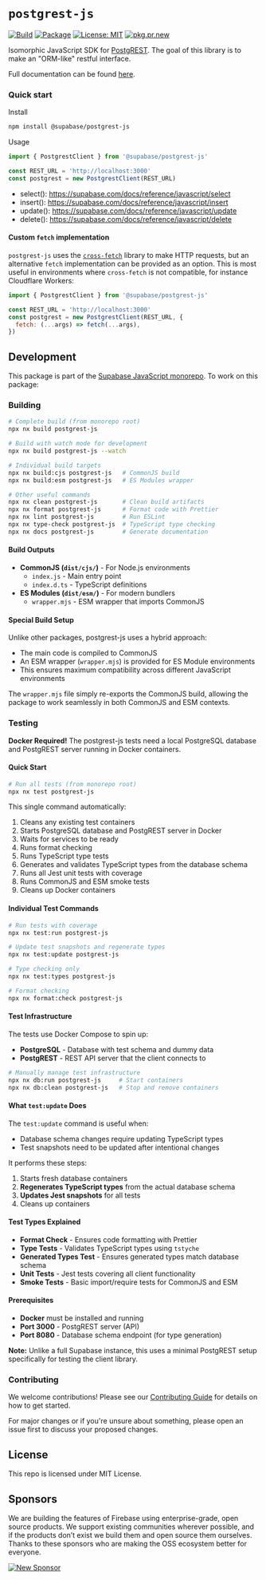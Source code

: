 # `postgrest-js`

[![Build](https://github.com/supabase/postgrest-js/workflows/CI/badge.svg)](https://github.com/supabase/postgrest-js/actions?query=branch%3Amaster)
[![Package](https://img.shields.io/npm/v/@supabase/postgrest-js)](https://www.npmjs.com/package/@supabase/postgrest-js)
[![License: MIT](https://img.shields.io/npm/l/@supabase/postgrest-js)](#license)
[![pkg.pr.new](https://pkg.pr.new/badge/supabase/postgrest-js)](https://pkg.pr.new/~/supabase/postgrest-js)

Isomorphic JavaScript SDK for [PostgREST](https://postgrest.org). The goal of this library is to make an "ORM-like" restful interface.

Full documentation can be found [here](https://supabase.github.io/supabase-js/postgrest-js/v2/spec.json).

### Quick start

Install

```bash
npm install @supabase/postgrest-js
```

Usage

```js
import { PostgrestClient } from '@supabase/postgrest-js'

const REST_URL = 'http://localhost:3000'
const postgrest = new PostgrestClient(REST_URL)
```

- select(): https://supabase.com/docs/reference/javascript/select
- insert(): https://supabase.com/docs/reference/javascript/insert
- update(): https://supabase.com/docs/reference/javascript/update
- delete(): https://supabase.com/docs/reference/javascript/delete

#### Custom `fetch` implementation

`postgrest-js` uses the [`cross-fetch`](https://www.npmjs.com/package/cross-fetch) library to make HTTP requests, but an alternative `fetch` implementation can be provided as an option. This is most useful in environments where `cross-fetch` is not compatible, for instance Cloudflare Workers:

```js
import { PostgrestClient } from '@supabase/postgrest-js'

const REST_URL = 'http://localhost:3000'
const postgrest = new PostgrestClient(REST_URL, {
  fetch: (...args) => fetch(...args),
})
```

## Development

This package is part of the [Supabase JavaScript monorepo](https://github.com/supabase/supabase-js). To work on this package:

### Building

```bash
# Complete build (from monorepo root)
npx nx build postgrest-js

# Build with watch mode for development
npx nx build postgrest-js --watch

# Individual build targets
npx nx build:cjs postgrest-js   # CommonJS build
npx nx build:esm postgrest-js   # ES Modules wrapper

# Other useful commands
npx nx clean postgrest-js       # Clean build artifacts
npx nx format postgrest-js      # Format code with Prettier
npx nx lint postgrest-js        # Run ESLint
npx nx type-check postgrest-js  # TypeScript type checking
npx nx docs postgrest-js        # Generate documentation
```

#### Build Outputs

- **CommonJS (`dist/cjs/`)** - For Node.js environments
  - `index.js` - Main entry point
  - `index.d.ts` - TypeScript definitions
- **ES Modules (`dist/esm/`)** - For modern bundlers
  - `wrapper.mjs` - ESM wrapper that imports CommonJS

#### Special Build Setup

Unlike other packages, postgrest-js uses a hybrid approach:

- The main code is compiled to CommonJS
- An ESM wrapper (`wrapper.mjs`) is provided for ES Module environments
- This ensures maximum compatibility across different JavaScript environments

The `wrapper.mjs` file simply re-exports the CommonJS build, allowing the package to work seamlessly in both CommonJS and ESM contexts.

### Testing

**Docker Required!** The postgrest-js tests need a local PostgreSQL database and PostgREST server running in Docker containers.

#### Quick Start

```bash
# Run all tests (from monorepo root)
npx nx test postgrest-js
```

This single command automatically:

1. Cleans any existing test containers
2. Starts PostgreSQL database and PostgREST server in Docker
3. Waits for services to be ready
4. Runs format checking
5. Runs TypeScript type tests
6. Generates and validates TypeScript types from the database schema
7. Runs all Jest unit tests with coverage
8. Runs CommonJS and ESM smoke tests
9. Cleans up Docker containers

#### Individual Test Commands

```bash
# Run tests with coverage
npx nx test:run postgrest-js

# Update test snapshots and regenerate types
npx nx test:update postgrest-js

# Type checking only
npx nx test:types postgrest-js

# Format checking
npx nx format:check postgrest-js
```

#### Test Infrastructure

The tests use Docker Compose to spin up:

- **PostgreSQL** - Database with test schema and dummy data
- **PostgREST** - REST API server that the client connects to

```bash
# Manually manage test infrastructure
npx nx db:run postgrest-js     # Start containers
npx nx db:clean postgrest-js   # Stop and remove containers
```

#### What `test:update` Does

The `test:update` command is useful when:

- Database schema changes require updating TypeScript types
- Test snapshots need to be updated after intentional changes

It performs these steps:

1. Starts fresh database containers
2. **Regenerates TypeScript types** from the actual database schema
3. **Updates Jest snapshots** for all tests
4. Cleans up containers

#### Test Types Explained

- **Format Check** - Ensures code formatting with Prettier
- **Type Tests** - Validates TypeScript types using `tstyche`
- **Generated Types Test** - Ensures generated types match database schema
- **Unit Tests** - Jest tests covering all client functionality
- **Smoke Tests** - Basic import/require tests for CommonJS and ESM

#### Prerequisites

- **Docker** must be installed and running
- **Port 3000** - PostgREST server (API)
- **Port 8080** - Database schema endpoint (for type generation)

**Note:** Unlike a full Supabase instance, this uses a minimal PostgREST setup specifically for testing the client library.

### Contributing

We welcome contributions! Please see our [Contributing Guide](../../../CONTRIBUTING.md) for details on how to get started.

For major changes or if you're unsure about something, please open an issue first to discuss your proposed changes.

## License

This repo is licensed under MIT License.

## Sponsors

We are building the features of Firebase using enterprise-grade, open source products. We support existing communities wherever possible, and if the products don’t exist we build them and open source them ourselves. Thanks to these sponsors who are making the OSS ecosystem better for everyone.

[![New Sponsor](https://user-images.githubusercontent.com/10214025/90518111-e74bbb00-e198-11ea-8f88-c9e3c1aa4b5b.png)](https://github.com/sponsors/supabase)
